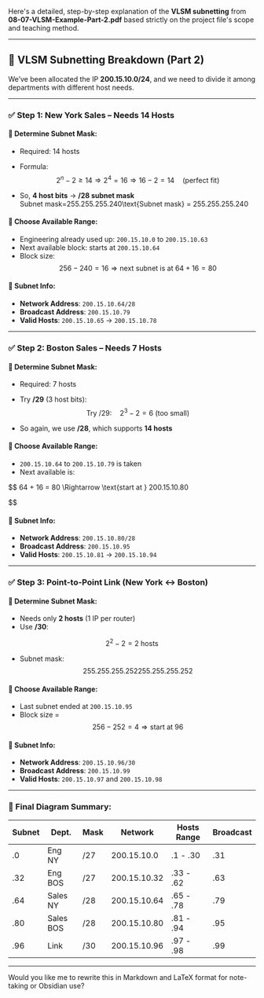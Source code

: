 Here's a detailed, step-by-step explanation of the **VLSM subnetting** from **08-07-VLSM-Example-Part-2.pdf** based strictly on the project file's scope and teaching method.

---

## 🔢 VLSM Subnetting Breakdown (Part 2)

We’ve been allocated the IP **200.15.10.0/24**, and we need to divide it among departments with different host needs.

---

### ✅ **Step 1: New York Sales – Needs 14 Hosts**

#### 🧠 Determine Subnet Mask:

- Required: 14 hosts
- Formula: $$2^n - 2 \geq 14 \Rightarrow 2^4 = 16 \Rightarrow 16 - 2 = 14 \quad \text{(perfect fit)}
$$

- So, **4 host bits** → **/28 subnet mask** Subnet mask=255.255.255.240\text{Subnet mask} = 255.255.255.240

#### 📍 Choose Available Range:

- Engineering already used up: `200.15.10.0` to `200.15.10.63`
- Next available block: starts at `200.15.10.64`
- Block size: $$
256 - 240 = 16 \Rightarrow \text{next subnet is at } 64 + 16 = 80
$$


#### 🧾 Subnet Info:

- **Network Address**: `200.15.10.64/28`
- **Broadcast Address**: `200.15.10.79`
- **Valid Hosts**: `200.15.10.65` → `200.15.10.78`

---

### ✅ **Step 2: Boston Sales – Needs 7 Hosts**

#### 🧠 Determine Subnet Mask:

- Required: 7 hosts
- Try **/29** (3 host bits): 
$$
\text{Try } /29: \quad 2^3 - 2 = 6 \text{ (too small)}
$$

- So again, we use **/28**, which supports **14 hosts**

#### 📍 Choose Available Range:

- `200.15.10.64` to `200.15.10.79` is taken
- Next available is: 


$$
64 + 16 = 80 \Rightarrow \text{start at } 200.15.10.80

$$

#### 🧾 Subnet Info:

- **Network Address**: `200.15.10.80/28`
- **Broadcast Address**: `200.15.10.95`
- **Valid Hosts**: `200.15.10.81` → `200.15.10.94`

---

### ✅ **Step 3: Point-to-Point Link (New York ↔ Boston)**

#### 🧠 Determine Subnet Mask:

- Needs only **2 hosts** (1 IP per router)
- Use **/30**: 

$$
2^2 - 2 = 2 \text{ hosts}
$$

- Subnet mask: $$ 255.255.255.252255.255.255.252 $$

#### 📍 Choose Available Range:

- Last subnet ended at `200.15.10.95`
- Block size =
$$
256 - 252 = 4 \Rightarrow \text{start at } 96
$$

#### 🧾 Subnet Info:

- **Network Address**: `200.15.10.96/30`
- **Broadcast Address**: `200.15.10.99`
- **Valid Hosts**: `200.15.10.97` and `200.15.10.98`

---

### 🧠 Final Diagram Summary:

|Subnet|Dept.|Mask|Network|Hosts Range|Broadcast|
|---|---|---|---|---|---|
|.0|Eng NY|/27|200.15.10.0|.1 - .30|.31|
|.32|Eng BOS|/27|200.15.10.32|.33 - .62|.63|
|.64|Sales NY|/28|200.15.10.64|.65 - .78|.79|
|.80|Sales BOS|/28|200.15.10.80|.81 - .94|.95|
|.96|Link|/30|200.15.10.96|.97 - .98|.99|

---

Would you like me to rewrite this in Markdown and LaTeX format for note-taking or Obsidian use?
